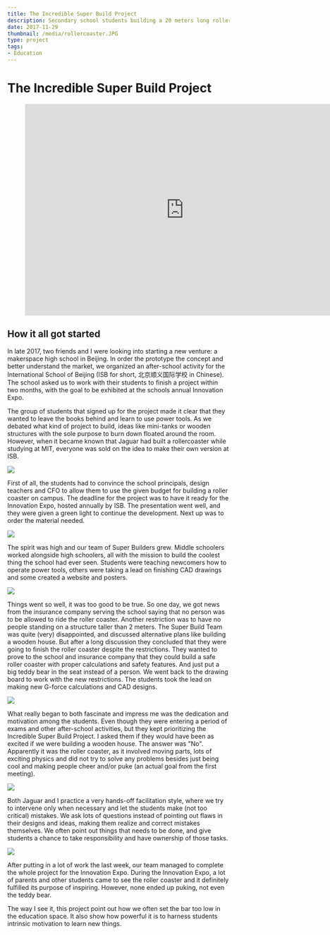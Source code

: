 ```yaml
---
title: The Incredible Super Build Project
description: Secondary school students building a 20 meters long rollercoaster
date: 2017-11-29
thumbnail: /media/rollercoaster.JPG
type: project
tags:
- Education
---
```


# The Incredible Super Build Project

<section>
    <figure class="fullwidth">
        <div class="iframe-wrapper">
            <iframe width="720" height="480" src="https://www.youtube.com/embed/qe4PMq4SRxg?rel=0" frameborder="0" allowfullscreen></iframe>
        </div>
    </figure>
</section>

## How it all got started
<section>

In late 2017, two friends and I were looking into starting a new venture: a makerspace high school in Beijing. In order the prototype the concept and better understand the market,
we organized an after-school activity for the International School of Beijing (ISB for short, 北京顺义国际学校 in Chinese).
The school asked us to work with their students to finish a project within two months, with the goal to be exhibited at the schools annual Innovation Expo.

The group of students that signed up for the project made it clear that they wanted to leave the books behind and learn to use power tools.
As we debated what kind of project to build, ideas like mini-tanks or wooden structures with the sole purpose to burn down floated around the room.
However, when it became known that Jaguar had built a rollercoaster while studying at MIT, everyone was sold on the idea to make their own version at ISB.

![](/media/rollercoaster2.jpg)

First of all, the students had to convince the school principals, design teachers and CFO to allow them to use the given budget for building a roller coaster on campus. The deadline for the project was to have it ready for the Innovation Expo, hosted annually by ISB. The presentation went well, and they were given a green light to continue the development. Next up was to order the material needed. 

![](/media/rollercoaster3.jpg)

The spirit was high and our team of Super Builders grew. Middle schoolers worked alongside high schoolers, all with the mission to build the coolest thing the school had ever seen. Students were teaching newcomers how to operate power tools, others were taking a lead on finishing CAD drawings and some created a website and posters. 

![](/media/rollercoaster4.jpg)

Things went so well, it was too good to be true. So one day, we got news from the insurance company serving the school saying that no person was to be allowed to ride the roller coaster. Another restriction was to have no people standing on a structure taller than 2 meters. The Super Build Team was quite (very) disappointed, and discussed alternative plans like building a wooden house. But after a long discussion they concluded that they were going to finish the roller coaster despite the restrictions. They wanted to prove to the school and insurance company that they could build a safe roller coaster with proper calculations and safety features. And just put a big teddy bear in the seat instead of a person. We went back to the drawing board to work with the new restrictions. The students took the lead on making new G-force calculations and CAD designs.

![](/media/rollercoaster5.jpg)

What really began to both fascinate and impress me was the dedication and motivation among the students. Even though they were entering a period of exams and other after-school activities, but they kept prioritizing the Incredible Super Build Project. I asked them if they would have been as excited if we were building a wooden house. The answer was "No". Apparently it was the roller coaster, as it involved moving parts, lots of exciting physics and did not try to solve any problems besides just being cool and making people cheer and/or puke (an actual goal from the first meeting).

![](/media/rollercoaster6.jpg)

Both Jaguar and I practice a very hands-off facilitation style, where we try to intervene only when necessary and let the students make (not too critical) mistakes. We ask lots of questions instead of pointing out flaws in their designs and ideas, making them realize and correct mistakes themselves. We often point out things that needs to be done, and give students a chance to take responsibility and have ownership of those tasks.

![](/media/rollercoaster7.jpg)

After putting in a lot of work the last week, our team managed to complete the whole project for the Innovation Expo. During the Innovation Expo, a lot of parents and other students came to see the roller coaster and it definitely fulfilled its purpose of inspiring. However, none ended up puking, not even the teddy bear.

The way I see it, this project point out how we often set the bar too low in the education space. It also show how powerful it is to harness students intrinsic motivation to learn new things.

</section>